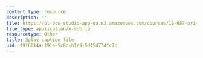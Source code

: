 ```yaml
---
content_type: resource
description: ''
file: https://ol-ocw-studio-app-qa.s3.amazonaws.com/courses/16-687-private-pilot-ground-school-january-iap-2019/f9f6014a191e5c8db1c95d15d734fc7c_xsO2Ip6eiaY.vtt
file_type: application/x-subrip
resourcetype: Other
title: 3play caption file
uid: f9f6014a-191e-5c8d-b1c9-5d15d734fc7c
---
```

